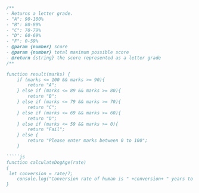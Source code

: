 ``````js
/**
- Returns a letter grade.
- "A": 90-100%
- "B": 80-89%
- "C": 70-79%
- "D": 60-69%
- "F": 0-59%
- @param {number} score
- @param {number} total maximum possible score
- @return {string} the score represented as a letter grade
/**

function result(marks) {
    if (marks <= 100 && marks >= 90){
        return "A";
    } else if (marks <= 89 && marks >= 80){
        return "B";
    } else if (marks <= 79 && marks >= 70){
        return "C";
    } else if (marks <= 69 && marks >= 60){
        return "D";
    } else if (marks <= 59 && marks >= 0){
        return "Fail";
    } else {
        return "Please enter marks between 0 to 100";
    }

`````js
function calculateDogAge(rate)
{
 let conversion = rate/7;
    console.log("Conversion rate of human is " +conversion+ " years to dog years")
}
``````
